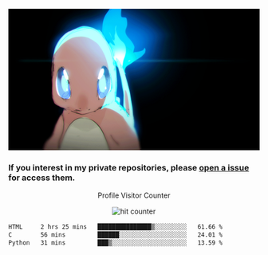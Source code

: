 [gif]: https://raw.githubusercontent.com/uysalserkan/uysalserkan/master/charmander-2.gif

![gif]

### If you interest in my private repositories, please [open a issue](https://github.com/uysalserkan/uysalserkan/issues) for access them.


<div align="center">
<p>Profile Visitor Counter</p>
<img src="https://profile-counter.glitch.me/uysalserkan/count.svg" alt="hit counter" align="center">
</div>

<!--START_SECTION:waka-->
```text
HTML     2 hrs 25 mins   ███████████████▒░░░░░░░░░   61.66 % 
C        56 mins         ██████░░░░░░░░░░░░░░░░░░░   24.01 % 
Python   31 mins         ███▒░░░░░░░░░░░░░░░░░░░░░   13.59 % 
```
<!--END_SECTION:waka-->
